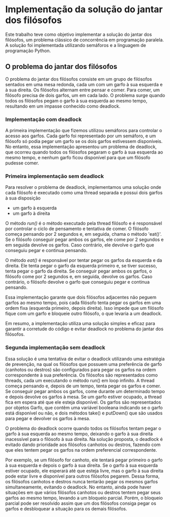 # Implementação da solução do jantar dos filósofos
Este trabalho teve como objetivo implementar a solução do jantar dos filósofos, um problema clássico de concorrência em programação paralela. 
A solução foi implementada utilizando semáforos e a linguagem de programação Python.

## O problema do jantar dos filósofos
O problema do jantar dos filósofos consiste em um grupo de filósofos sentados em uma mesa redonda, cada um com um garfo à sua esquerda e à sua direita. 
Os filósofos alternam entre pensar e comer. Para comer, um filósofo precisa de dois garfos, um em cada lado. 
O problema surge quando todos os filósofos pegam o garfo à sua esquerda ao mesmo tempo, resultando em um impasse conhecido como deadlock.

### Implementação com deadlock
A primeira implementação que fizemos utilizou semáforos para controlar o acesso aos garfos. 
Cada garfo foi representado por um semáforo, e um filósofo só podia pegar um garfo se os dois garfos estivessem disponíveis. 
No entanto, essa implementação apresentou um problema de deadlock, que ocorreu quando todos os filósofos pegaram o garfo à sua esquerda ao mesmo tempo, 
e nenhum garfo ficou disponível para que um filósofo pudesse comer.

### Primeira implementação sem deadlock
Para resolver o problema de deadlock, implementamos uma solução onde cada filósofo é executado como uma thread separada e possui dois garfos à sua disposição 
- um garfo à esquerda
- um garfo à direita

O método *run()* é o método executado pela thread filósofo e é responsável por controlar o ciclo de pensamento e tentativa de comer. 
O filósofo começa pensando por 2 segundos e, em seguida, chama o método 'eat()'. 
Se o filósofo conseguir pegar ambos os garfos, ele come por 2 segundos e em seguida devolve os garfos. 
Caso contrário, ele devolve o garfo que conseguiu pegar e continua pensando.

O método *eat()* é responsável por tentar pegar os garfos da esquerda e da direita. 
Ele tenta pegar o garfo da esquerda primeiro e, se tiver sucesso, tenta pegar o garfo da direita. 
Se conseguir pegar ambos os garfos, o filósofo come por 2 segundos e, em seguida, devolve os garfos. 
Caso contrário, o filósofo devolve o garfo que conseguiu pegar e continua pensando.

Essa implementação garante que dois filósofos adjacentes não peguem garfos ao mesmo tempo, pois cada filósofo tenta pegar os garfos em uma 
ordem fixa (esquerda primeiro, depois direita). 
Isso impede que um filósofo fique com um garfo e bloqueie outro filósofo, o que levaria a um deadlock.

Em resumo, a implementação utiliza uma solução simples e eficaz para garantir a corretude do código e evitar deadlock no problema do jantar dos filósofos.


### Segunda implementação sem deadlock
Essa solução é uma tentativa de evitar o deadlock utilizando uma estratégia de prevenção, na qual os filósofos que possuem uma 
preferência de garfo (canhotos ou destros) são configurados para pegar os garfos na ordem correspondente à sua preferência.
Os filósofos são representados como threads, cada um executando o método run() em loop infinito. 
A thread começa pensando e, depois de um tempo, tenta pegar os garfos e comer. 
Se conseguir pegar ambos os garfos, come durante um determinado tempo e depois devolve os garfos à mesa. 
Se um garfo estiver ocupado, a thread fica em espera até que ele esteja disponível.
Os garfos são representados por objetos Garfo, que contêm uma variável booleana indicando se o garfo está disponível ou não, 
e dois métodos take() e putDown() que são usados para pegar e devolver os garfos à mesa.

O problema do deadlock ocorre quando todos os filósofos tentam pegar o garfo à sua esquerda ao mesmo tempo, 
deixando o garfo à sua direita inacessível para o filósofo à sua direita. 
Na solução proposta, o deadlock é evitado dando prioridade aos filósofos canhotos ou destros, 
fazendo com que eles tentem pegar os garfos na ordem preferencial correspondente.

Por exemplo, se um filósofo for canhoto, ele tentará pegar primeiro o garfo à sua esquerda e depois o garfo à sua direita. 
Se o garfo à sua esquerda estiver ocupado, ele esperará até que esteja livre, mas o garfo à sua direita pode estar livre e disponível para outros filósofos pegarem.
Dessa forma, os filósofos canhotos e destros nunca tentarão pegar os mesmos garfos simultaneamente, evitando o deadlock. 
No entanto, ainda pode haver situações em que vários filósofos canhotos ou destros tentem pegar seus garfos ao mesmo tempo, levando a um bloqueio parcial. 
Porém, o bloqueio parcial pode ser resolvido assim que um dos filósofos consiga pegar os garfos e desbloquear a situação para os demais filósofos.
